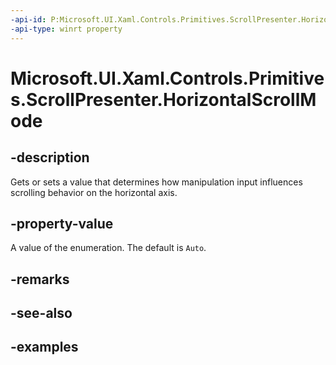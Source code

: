 ```yaml
---
-api-id: P:Microsoft.UI.Xaml.Controls.Primitives.ScrollPresenter.HorizontalScrollMode
-api-type: winrt property
---
```


# Microsoft.UI.Xaml.Controls.Primitives.ScrollPresenter.HorizontalScrollMode

<!--
public Microsoft.UI.Xaml.Controls.ScrollingScrollMode HorizontalScrollMode { get; set; }
-->


## -description

Gets or sets a value that determines how manipulation input influences scrolling behavior on the horizontal axis.

## -property-value

A value of the enumeration. The default is `Auto`.

## -remarks

## -see-also

## -examples


